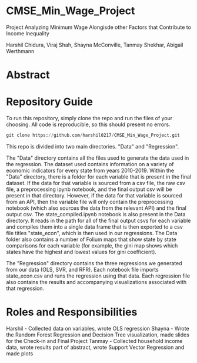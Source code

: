 # CMSE_Min_Wage_Project
Project Analyzing Minimum Wage Alongisde other Factors that Contribute to Income Inequality

Harshil Chidura, Viraj Shah, Shayna McConville, Tanmay Shekhar, Abigail Werthmann

# Abstract

# Repository Guide
To run this repository, simply clone the repo and run the files of your choosing. All code is reproducible, so this should present no errors.
```python
git clone https://github.com/harshil0217/CMSE_Min_Wage_Project.git
```

This repo is divided into two main directories. "Data" and "Regression".

The "Data" directory contains all the files used to generate the data used in the regression. The dataset used contains information on a variety of economic indicators for every state from years 2010-2019. Within the "Data" directory, there is a folder for each variable that is present in the final dataset. If the data for that variable is sourced from a csv file, the raw csv file, a preprocessing ipynb notebook, and the final output csv will be present in that directory. However, if the data for that variable is sourced from an API, then the variable file will only contain the preprocessing notebook (which also sources the data from the relevant API) and the final output csv. The state_compiled.ipynb notebook is also present in the Data directory. It reads in the path for all of the final output csvs for each variable and compiles them into a single data frame that is then exported to a csv file titles "state_econ", which is then used in our regressions. The Data folder also contains a number of Folium maps that show state by state comparisons for each variable (for example, the gini map shows which states have the highest and lowest values for gini coefficient).

The "Regression" directory contains the three regressions we generated from our data (OLS, SVR, and RFR). Each notebook file imports state_econ.csv and runs the regression using that data. Each regression file also contains the results and accompanying visualizations associated with that regression.

# Roles and Responsibilities

Harshil - Collected data on variables, wrote OLS regression
Shayna - Wrote the Random Forest Regression and Decision Tree visualization, made slides for the Check-in and Final Project
Tanmay - Collected household income data, wrote results part of abstract, wrote Support Vector Regression and made plots
